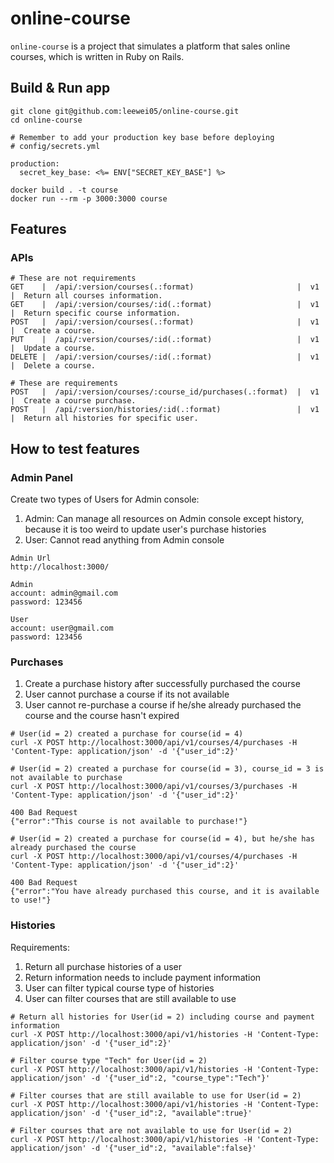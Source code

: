 # online-course

`online-course` is a project that simulates a platform that sales online courses, which is written
in Ruby on Rails.

## Build & Run app

```
git clone git@github.com:leewei05/online-course.git
cd online-course

# Remember to add your production key base before deploying
# config/secrets.yml

production:
  secret_key_base: <%= ENV["SECRET_KEY_BASE"] %> 

docker build . -t course
docker run --rm -p 3000:3000 course
```

## Features

### APIs

```
# These are not requirements
GET    |  /api/:version/courses(.:format)                       |  v1  |  Return all courses information.        
GET    |  /api/:version/courses/:id(.:format)                   |  v1  |  Return specific course information.    
POST   |  /api/:version/courses(.:format)                       |  v1  |  Create a course.                       
PUT    |  /api/:version/courses/:id(.:format)                   |  v1  |  Update a course.                       
DELETE |  /api/:version/courses/:id(.:format)                   |  v1  |  Delete a course.    

# These are requirements
POST   |  /api/:version/courses/:course_id/purchases(.:format)  |  v1  |  Create a course purchase.              
POST   |  /api/:version/histories/:id(.:format)                 |  v1  |  Return all histories for specific user.
```

## How to test features

### Admin Panel

Create two types of Users for Admin console:

1. Admin: Can manage all resources on Admin console except history, because it is too weird to update user's purchase histories
1. User: Cannot read anything from Admin console 

```
Admin Url
http://localhost:3000/

Admin 
account: admin@gmail.com
password: 123456

User
account: user@gmail.com
password: 123456
```

### Purchases

1. Create a purchase history after successfully purchased the course
1. User cannot purchase a course if its not available
1. User cannot re-purchase a course if he/she already purchased the course and the course hasn't expired

```
# User(id = 2) created a purchase for course(id = 4)
curl -X POST http://localhost:3000/api/v1/courses/4/purchases -H 'Content-Type: application/json' -d '{"user_id":2}'

# User(id = 2) created a purchase for course(id = 3), course_id = 3 is not available to purchase
curl -X POST http://localhost:3000/api/v1/courses/3/purchases -H 'Content-Type: application/json' -d '{"user_id":2}'

400 Bad Request
{"error":"This course is not available to purchase!"}

# User(id = 2) created a purchase for course(id = 4), but he/she has already purchased the course
curl -X POST http://localhost:3000/api/v1/courses/4/purchases -H 'Content-Type: application/json' -d '{"user_id":2}'

400 Bad Request
{"error":"You have already purchased this course, and it is available to use!"}
```

### Histories

Requirements:

1. Return all purchase histories of a user
1. Return information needs to include payment information
1. User can filter typical course type of histories
1. User can filter courses that are still available to use

```
# Return all histories for User(id = 2) including course and payment information 
curl -X POST http://localhost:3000/api/v1/histories -H 'Content-Type: application/json' -d '{"user_id":2}'

# Filter course type "Tech" for User(id = 2)
curl -X POST http://localhost:3000/api/v1/histories -H 'Content-Type: application/json' -d '{"user_id":2, "course_type":"Tech"}'

# Filter courses that are still available to use for User(id = 2)
curl -X POST http://localhost:3000/api/v1/histories -H 'Content-Type: application/json' -d '{"user_id":2, "available":true}'

# Filter courses that are not available to use for User(id = 2)
curl -X POST http://localhost:3000/api/v1/histories -H 'Content-Type: application/json' -d '{"user_id":2, "available":false}'
```
